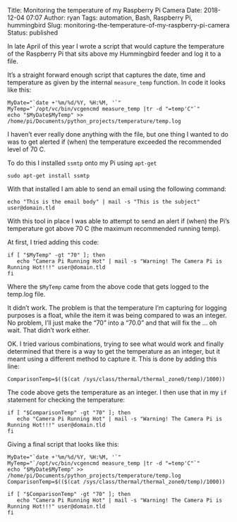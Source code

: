 Title: Monitoring the temperature of my Raspberry Pi Camera
Date: 2018-12-04 07:07
Author: ryan
Tags: automation, Bash, Raspberry Pi, hummingbird
Slug: monitoring-the-temperature-of-my-raspberry-pi-camera
Status: published

In late April of this year I wrote a script that would capture the temperature of the Raspberry Pi that sits above my Hummingbird feeder and log it to a file.

It’s a straight forward enough script that captures the date, time and temperature as given by the internal `measure_temp` function. In code it looks like this:

    MyDate="`date +'%m/%d/%Y, %H:%M, '`"
    MyTemp="`/opt/vc/bin/vcgencmd measure_temp |tr -d "=temp'C"`"
    echo "$MyDate$MyTemp" >> /home/pi/Documents/python_projects/temperature/temp.log

I haven’t ever really done anything with the file, but one thing I wanted to do was to get alerted if (when) the temperature exceeded the recommended level of 70 C.

To do this I installed `ssmtp` onto my Pi using `apt-get`

    sudo apt-get install ssmtp

With that installed I am able to send an email using the following command:

    echo "This is the email body" | mail -s "This is the subject" user@domain.tld

With this tool in place I was able to attempt to send an alert if (when) the Pi’s temperature got above 70 C (the maximum recommended running temp).

At first, I tried adding this code:

    if [ "$MyTemp" -gt "70" ]; then
       echo "Camera Pi Running Hot" | mail -s "Warning! The Camera Pi is Running Hot!!!" user@domain.tld
    fi

Where the `$MyTemp` came from the above code that gets logged to the temp.log file.

It didn’t work. The problem is that the temperature I’m capturing for logging purposes is a float, while the item it was being compared to was an integer. No problem, I’ll just make the “70” into a “70.0” and that will fix the ... oh wait. That didn’t work either.

OK. I tried various combinations, trying to see what would work and finally determined that there is a way to get the temperature as an integer, but it meant using a different method to capture it. This is done by adding this line:

    ComparisonTemp=$(($(cat /sys/class/thermal/thermal_zone0/temp)/1000))

The code above gets the temperature as an integer. I then use that in my `if` statement for checking the temperature:

    if [ "$ComparisonTemp" -gt "70" ]; then
       echo "Camera Pi Running Hot" | mail -s "Warning! The Camera Pi is Running Hot!!!" user@domain.tld
    fi

Giving a final script that looks like this:

    MyDate="`date +'%m/%d/%Y, %H:%M, '`"
    MyTemp="`/opt/vc/bin/vcgencmd measure_temp |tr -d "=temp'C"`"
    echo "$MyDate$MyTemp" >> /home/pi/Documents/python_projects/temperature/temp.log
    ComparisonTemp=$(($(cat /sys/class/thermal/thermal_zone0/temp)/1000))

    if [ "$ComparisonTemp" -gt "70" ]; then
       echo "Camera Pi Running Hot" | mail -s "Warning! The Camera Pi is Running Hot!!!" user@domain.tld
    fi
